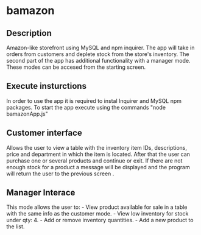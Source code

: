 # bamazon

<h2>Description</h2>
Amazon-like storefront using MySQL and npm inquirer. The app will take in orders from customers and deplete stock from the store's inventory. 
The second part of the app has additional functionality with a manager mode.
These modes can be accesed from the starting screen.

<h2>Execute insturctions</h2>
In order to use the app it is required to instal Inquirer and MySQL npm packages.
To start the app execute using the commands "node bamazonApp.js"

<h2>Customer interface</h2>
Allows the user to view a table with the inventory item IDs, descriptions, price and department in which the item is located.
After that the user can purchase one or several products and continue or exit.
If there are not enough stock for a product a message will be displayed and the program will return the user to the previous screen .

<h2>Manager Interace</h2>
This mode allows the user to:
- View product available for sale in a table with the same info as the customer mode.
- View low inventory for stock under qty: 4.
- Add or remove inventory quantities.
- Add a new product to the list.
